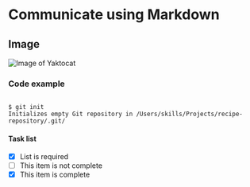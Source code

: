 # Communicate using Markdown

## Image

![Image of Yaktocat](https://octodex.github.com/images/yaktocat.png)

### Code example

```

$ git init
Initializes empty Git repository in /Users/skills/Projects/recipe-repository/.git/

```

#### Task list
- [x] List is required
- [ ] This item is not complete
- [x] This item is complete
